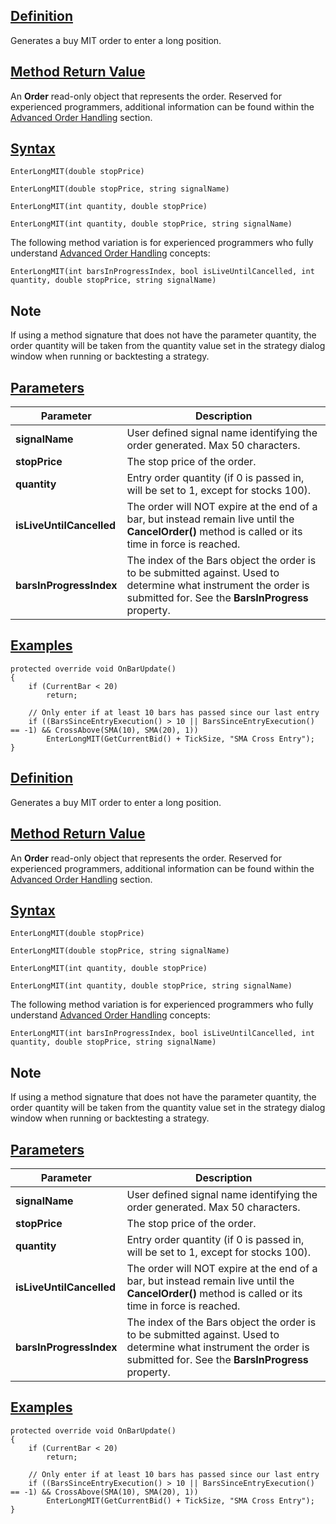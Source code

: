 ## [Definition](https://developer.ninjatrader.com/docs/desktop/enterlongmit\#definition)

Generates a buy MIT order to enter a long position.

## [Method Return Value](https://developer.ninjatrader.com/docs/desktop/enterlongmit\#method-return-value)

An **Order** read-only object that represents the order. Reserved for experienced programmers, additional information can be found within the [Advanced Order Handling](https://developer.ninjatrader.com/docs/desktop/advanced_order_handling) section.

## [Syntax](https://developer.ninjatrader.com/docs/desktop/enterlongmit\#syntax)

`EnterLongMIT(double stopPrice)`

`EnterLongMIT(double stopPrice, string signalName)`

`EnterLongMIT(int quantity, double stopPrice)`

`EnterLongMIT(int quantity, double stopPrice, string signalName)`

The following method variation is for experienced programmers who fully understand [Advanced Order Handling](https://developer.ninjatrader.com/docs/desktop/advanced_order_handling) concepts:

`EnterLongMIT(int barsInProgressIndex, bool isLiveUntilCancelled, int quantity, double stopPrice, string signalName)`

## Note

If using a method signature that does not have the parameter quantity, the order quantity will be taken from the quantity value set in the strategy dialog window when running or backtesting a strategy.

## [Parameters](https://developer.ninjatrader.com/docs/desktop/enterlongmit\#parameters)

| Parameter | Description |
| --- | --- |
| **signalName** | User defined signal name identifying the order generated. Max 50 characters. |
| **stopPrice** | The stop price of the order. |
| **quantity** | Entry order quantity (if 0 is passed in, will be set to 1, except for stocks 100). |
| **isLiveUntilCancelled** | The order will NOT expire at the end of a bar, but instead remain live until the **CancelOrder()** method is called or its time in force is reached. |
| **barsInProgressIndex** | The index of the Bars object the order is to be submitted against. Used to determine what instrument the order is submitted for. See the **BarsInProgress** property. |

## [Examples](https://developer.ninjatrader.com/docs/desktop/enterlongmit\#examples)

```jsx-150469391 csharp
protected override void OnBarUpdate()
{
    if (CurrentBar < 20)
        return;

    // Only enter if at least 10 bars has passed since our last entry
    if ((BarsSinceEntryExecution() > 10 || BarsSinceEntryExecution() == -1) && CrossAbove(SMA(10), SMA(20), 1))
        EnterLongMIT(GetCurrentBid() + TickSize, "SMA Cross Entry");
}

```

## [Definition](https://developer.ninjatrader.com/docs/desktop/enterlongmit\#definition)

Generates a buy MIT order to enter a long position.

## [Method Return Value](https://developer.ninjatrader.com/docs/desktop/enterlongmit\#method-return-value)

An **Order** read-only object that represents the order. Reserved for experienced programmers, additional information can be found within the [Advanced Order Handling](https://developer.ninjatrader.com/docs/desktop/advanced_order_handling) section.

## [Syntax](https://developer.ninjatrader.com/docs/desktop/enterlongmit\#syntax)

`EnterLongMIT(double stopPrice)`

`EnterLongMIT(double stopPrice, string signalName)`

`EnterLongMIT(int quantity, double stopPrice)`

`EnterLongMIT(int quantity, double stopPrice, string signalName)`

The following method variation is for experienced programmers who fully understand [Advanced Order Handling](https://developer.ninjatrader.com/docs/desktop/advanced_order_handling) concepts:

`EnterLongMIT(int barsInProgressIndex, bool isLiveUntilCancelled, int quantity, double stopPrice, string signalName)`

## Note

If using a method signature that does not have the parameter quantity, the order quantity will be taken from the quantity value set in the strategy dialog window when running or backtesting a strategy.

## [Parameters](https://developer.ninjatrader.com/docs/desktop/enterlongmit\#parameters)

| Parameter | Description |
| --- | --- |
| **signalName** | User defined signal name identifying the order generated. Max 50 characters. |
| **stopPrice** | The stop price of the order. |
| **quantity** | Entry order quantity (if 0 is passed in, will be set to 1, except for stocks 100). |
| **isLiveUntilCancelled** | The order will NOT expire at the end of a bar, but instead remain live until the **CancelOrder()** method is called or its time in force is reached. |
| **barsInProgressIndex** | The index of the Bars object the order is to be submitted against. Used to determine what instrument the order is submitted for. See the **BarsInProgress** property. |

## [Examples](https://developer.ninjatrader.com/docs/desktop/enterlongmit\#examples)

```jsx-150469391 csharp
protected override void OnBarUpdate()
{
    if (CurrentBar < 20)
        return;

    // Only enter if at least 10 bars has passed since our last entry
    if ((BarsSinceEntryExecution() > 10 || BarsSinceEntryExecution() == -1) && CrossAbove(SMA(10), SMA(20), 1))
        EnterLongMIT(GetCurrentBid() + TickSize, "SMA Cross Entry");
}

```